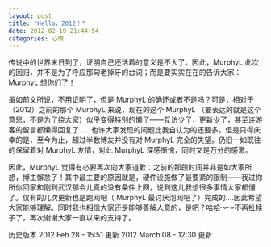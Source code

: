```yaml
---
layout: post 
title: "Hello，2012！"
date: 2012-02-19 21:44:54
categories: 心情
---
```


传说中的世界末日到了，证明自己还活着的意义是不大了。因此，MurphyL 此次的回归，并不是为了呼应那句老掉牙的台词；而是要实实在在的告诉大家：MurphyL 想你们了！

虽如前文所说，不用证明了，但是 MurphyL 的确还或者不是吗？可是，相对于（2012）之前的那个 MurphyL 来说，现在的这个 MurphyL （要表达的就是这个意思，不是为了绕大家）似乎变得特别的懒了——互访少了，更新少了，甚至连游客的留言都懒得回复了......也许大家发现的问题比我自认为的还要多。但是只得庆幸的是，至今为止，超过半数博友并没有对 MurphyL 完全的失望。仍旧一如既往的保留着对 MurphyL 友情，对此 MurphyL 深感惭愧，同时又是万分的感激。

因此，MurphyL 觉得有必要再次向大家道歉：之前的那段时间并非是如大家所想，博主懈怠了！其中最主要的原因就是，硬件设施做了最要紧的限制——我过你所你回家和刚到武汉那会儿真的没有条件上网，说到这儿我想很多事情大家都懂了。仅有的几次更新也是跑网吧（ MurphyL 最讨厌泡网吧了）完成的....因此希望大家能够理解。同时我也相信大家还是能够善解人意的，是吧？哈哈～～不再扯犊子了，再次谢谢大家一直以来的支持了。

历史版本
2012.Feb.28 - 15:51 更新
2012.March.08 - 12:30 更新